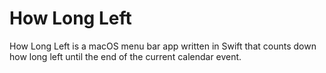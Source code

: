 # How Long Left
How Long Left is a macOS menu bar app written in Swift that counts down how long left until the end of the current calendar event.
